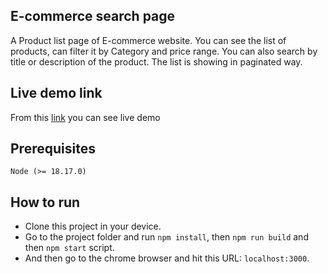 ## E-commerce search page

A Product list page of E-commerce website. You can see the list of products, can filter it by Category and price range. You can also search by title or description of the product. The list is showing in paginated way.

## Live demo link
From this [link](https://ecommerce-search-b0sd7zu55-shahmahdi11gmailcoms-projects.vercel.app) you can see live demo

## Prerequisites

```
Node (>= 18.17.0)
```

## How to run

- Clone this project in your device.
- Go to the project folder and run ``` npm install ```, then ``` npm run build ``` and then ``` npm start ``` script.
- And then go to the chrome browser and hit this URL: ``` localhost:3000 ```.


